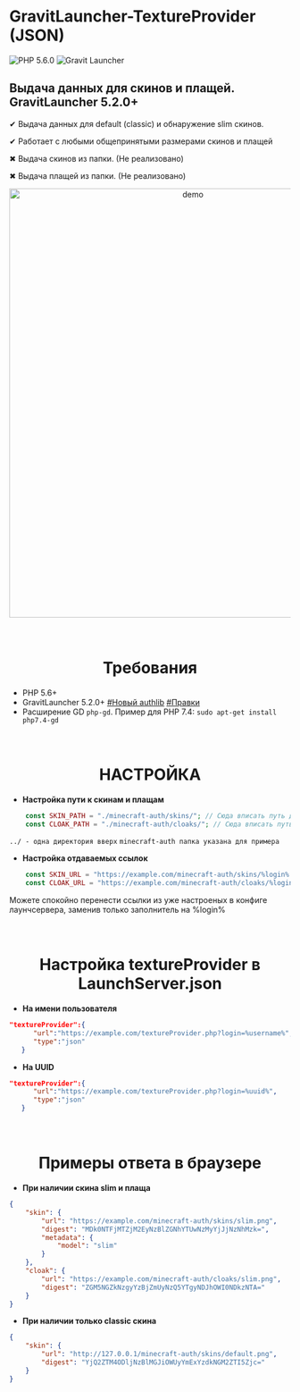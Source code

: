 # GravitLauncher-TextureProvider (JSON)

![PHP 5.6.0](https://img.shields.io/badge/PHP-5.6.0-blue)
![Gravit Launcher](https://img.shields.io/badge/Gravit%20Launcher-5.2.0-brightgreen)

## Выдача данных для скинов и плащей. GravitLauncher 5.2.0+

✔ Выдача данных для default (classic) и обнаружение slim скинов.

✔ Работает с любыми общепринятыми размерами скинов и плащей

✖ Выдача скинов из папки. (Не реализовано)

✖ Выдача плащей из папки. (Не реализовано)

<p align="center">
    <img src="https://i.imgur.com/q0nkKNj.png" alt="demo" width="642" height="768">
</p>

<h1 align="center">
<br>
Требования
</h1>

- PHP 5.6+
- GravitLauncher 5.2.0+ [#Новый authlib](https://mirror.gravit.pro/compat/authlib/2/LauncherAuthlib2-5.2.0.jar) [#Правки](https://github.com/GravitLauncher/Launcher/compare/fecc14010d30...5d0ccdbde3b9)
- Расширение GD `php-gd`. Пример для PHP 7.4: `sudo apt-get install php7.4-gd`

<h1 align="center">
<br>
НАСТРОЙКА
</h1>

- **Настройка пути к скинам и плащам**
```php
    const SKIN_PATH = "./minecraft-auth/skins/"; // Сюда вписать путь до skins/
    const CLOAK_PATH = "./minecraft-auth/cloaks/"; // Сюда вписать путь до cloaks/
```
`../ - одна директория вверх`
`minecraft-auth папка указана для примера`

- **Настройка отдаваемых ссылок**
```php
    const SKIN_URL = "https://example.com/minecraft-auth/skins/%login%.png";
    const CLOAK_URL = "https://example.com/minecraft-auth/cloaks/%login%.png";
```
Можете спокойно перенести ссылки из уже настроеных в конфиге лаунчсервера, заменив только заполнитель на %login%

<h1 align="center">
<br>
Настройка textureProvider в LaunchServer.json
</h1>

- **На имени пользователя**
```json
"textureProvider":{
      "url":"https://example.com/textureProvider.php?login=%username%",
      "type":"json"
   }
```

- **На UUID**
```json
"textureProvider":{
      "url":"https://example.com/textureProvider.php?login=%uuid%",
      "type":"json"
   }
```

<h1 align="center">
<br>
Примеры ответа в браузере
</h1>

- **При наличии скина slim и плаща**
```json
{
    "skin": {
        "url": "https://example.com/minecraft-auth/skins/slim.png",
        "digest": "MDk0NTFjMTZjM2EyNzBlZGNhYTUwNzMyYjJjNzNhMzk=",
        "metadata": {
            "model": "slim"
        }
    },
    "cloak": {
        "url": "https://example.com/minecraft-auth/cloaks/slim.png",
        "digest": "ZGM5NGZkNzgyYzBjZmUyNzQ5YTgyNDJhOWI0NDkzNTA="
    }
}
```

- **При наличии только classic скина**
```json
{
    "skin": {
        "url": "http://127.0.0.1/minecraft-auth/skins/default.png",
        "digest": "YjQ2ZTM4ODljNzBlMGJiOWUyYmExYzdkNGM2ZTI5Zjc="
    }
}
```
